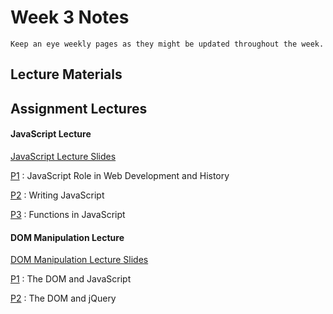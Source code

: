 Week 3 Notes
============================

```{note}
Keep an eye weekly pages as they might be updated throughout the week.
```

## Lecture Materials

## Assignment Lectures

#### JavaScript Lecture
<a href="../resources/10_11_21-javascript.pdf">JavaScript Lecture Slides</a>

[P1](https://uci.yuja.com/V/Video?v=2068152&node=7812662&a=664039359&autoplay=1)
: JavaScript Role in Web Development and History

[P2](https://uci.yuja.com/V/Video?v=2068175&node=7812706&a=1588305908&autoplay=1)
: Writing JavaScript

[P3](https://uci.yuja.com/V/Video?v=2068284&node=7812853&a=1601314754&autoplay=1)
: Functions in JavaScript 

#### DOM Manipulation Lecture
<a href="../resources/10_11_21-dom.pdf">DOM Manipulation Lecture Slides</a>

[P1](https://uci.yuja.com/V/Video?v=2070144&node=7815915&a=1969521963&autoplay=1)
: The DOM and JavaScript

[P2](https://uci.yuja.com/V/Video?v=2070178&node=7815971&a=1896413555&autoplay=1)
: The DOM and jQuery


